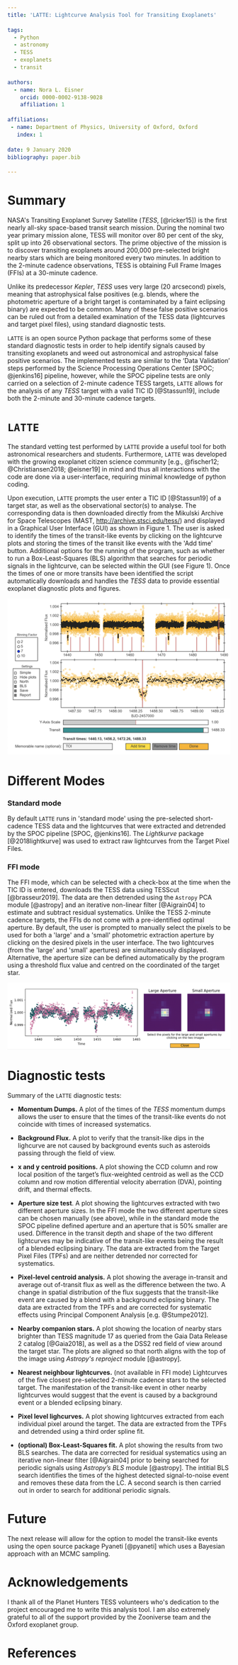 ```yaml
---
title: 'LATTE: Lightcurve Analysis Tool for Transiting Exoplanets'

tags:
  - Python
  - astronomy
  - TESS
  - exoplanets
  - transit

authors:
  - name: Nora L. Eisner
    orcid: 0000-0002-9138-9028
    affiliation: 1

affiliations:
 - name: Department of Physics, University of Oxford, Oxford
   index: 1

date: 9 January 2020
bibliography: paper.bib

---
```


# Summary

NASA's Transiting Exoplanet Survey Satellite (*TESS*, [@ricker15]) is the first nearly all-sky space-based transit search mission. During the nominal two year primary mission alone, TESS will monitor over 80 per cent of the sky, split up into 26 observational sectors. The prime objective of the mission is to discover transiting exoplanets around 200,000 pre-selected bright nearby stars which are being monitored every two minutes. In addition to the 2-minute cadence observations, TESS is obtaining Full Frame Images (FFIs) at a 30-minute cadence.

Unlike its predecessor *Kepler*, *TESS* uses very large (20 arcsecond) pixels, meaning that astrophysical false positives (e.g. blends, where the photometric aperture of a bright target is contaminated by a faint eclipsing binary) are expected to be common. Many of these false positive scenarios can be ruled out from a detailed examination of the TESS data (lightcurves and target pixel files), using standard diagnostic tests. 

``LATTE`` is an open source Python package that performs some of these standard diagnostic tests in order to help identify signals caused by transiting exoplanets and weed out astronomical and astrophysical false positive scenarios. The implemented tests are similar to the ‘Data Validation’ steps performed by the Science Processing Operations Center [SPOC; @jenkins16] pipeline, however, while the SPOC pipeline tests are only carried on a selection of 2-minute cadence TESS targets, ``LATTE`` allows for the analysis of any *TESS* target with a valid TIC ID [@Stassun19], include both the 2-minute and 30-minute cadence targets.

# ``LATTE`` 

The standard vetting test performed by ``LATTE`` provide a useful tool for both astronomical researchers and students. Furthermore, ``LATTE`` was developed with the growing exoplanet citizen science community [e.g., @fischer12; @Christiansen2018; @eisner19] in mind and thus all interactions with the code are done via a user-interface, requiring minimal knowledge of python coding.

Upon execution, ``LATTE`` prompts the user enter a TIC ID [@Stassun19] of a target star, as well as the observational sector(s) to analyse. The corresponding data is then downloaded directly from the Mikulski Archive for Space Telescopes (MAST, http://archive.stsci.edu/tess/) and displayed in a Graphical User Interface (GUI) as shown in Figure 1. The user is asked to identify the times of the transit-like events by clicking on the lightcurve plots and storing the times of the transit like events with the 'Add time' button. Additional options for the running of the program, such as whether to run a Box-Least-Squares (BLS) algorithm that searches for periodic signals in the lightcurve, can be selected within the GUI (see Figure 1). Once the times of one or more transits have been identified the script automatically downloads and handles the *TESS* data to provide essential exoplanet diagnostic plots and figures.

![User-interface displaying the whole lightcurve (top pannel) and a zoom-in of the lightcurve at around the time of the vertical red line (bottom pannel). The position (time) of this line can be altered by clicking on either of the two lightcurve plots in order to identify the mid-time of the transit-like events. Times are stored and removed with the 'Add time' and 'Remove time' buttons respectively. Further program options are shown to the left of the plots.](Fig1.png)


# Different Modes

### Standard mode 

By default ``LATTE`` runs in 'standard mode' using the pre-selected short-cadence TESS data and the lightcurves that were extracted and detrended by the SPOC pipeline [SPOC, @jenkins16]. The *Lightkurve* package [@2018lightkurve] was used to extract raw lightcurves from the Target Pixel Files.

### FFI mode

The FFI mode, which can be selected with a check-box at the time when the TIC ID is entered, downloads the TESS data using TESScut [@brasseur2019]. The data are then detrended using the ``Astropy`` PCA module [@astropy] and an iterative non-linear filter [@Aigrain04] to estimate and subtract residual systematics. Unlike the TESS 2-minute cadence targets, the FFIs do not come with a pre-identified optimal aperture. By default, the user is prompted to manually select the pixels to be used for both a 'large' and a 'small' photometric extraction aperture by clicking on the desired pixels in the user interface. The two lightcurves (from the 'large' and 'small' apertures) are simultaneously displayed. Alternative, the aperture size can be defined automatically by the program using a threshold flux value and centred on the coordinated of the target star.

![The FFI interface which allows the user to manually select the pixels for two seperate apertures (left) which are used to extract two different lightcurves (right).](Fig2.png)

#  Diagnostic tests

Summary of the ``LATTE`` diagnostic tests:

- **Momentum Dumps.** A plot of the times of the *TESS* momentum dumps allows the user to ensure that the times of the transit-like events do not coincide with times of increased systematics.

- **Background Flux.** A plot to verify that the transit-like dips in the lighcurve are not caused by background events such as asteroids passing through the field of view.

- **x and y centroid positions.**  A plot showing the CCD column and row local position of the target’s flux-weighted centroid as well as the CCD column and row motion differential velocity aberration (DVA), pointing drift, and thermal effects. 

- **Aperture size test**. A plot showing the lightcurves extracted with two different aperture sizes. In the FFI mode the two different aperture sizes can be chosen manually (see above), while in the standard mode the SPOC pipeline defined aperture and an aperture that is 50% smaller are used. Difference in the transit depth and shape of the two different lightcurves may be indicative of the transit-like events being the result of a blended eclipsing binary. The data are extracted from the Target Pixel Files (TPFs) and are neither detrended nor corrected for systematics.

- **Pixel-level centroid analysis.** A plot showing the average in-transit and average out of-transit flux as well as the difference between the two. A change in spatial distribution of the flux suggests that the transit-like event are caused by a blend with a background eclipsing binary. The data are extracted from the TPFs and are corrected for systematic effects using Principal Component Analysis [e.g. @Stumpe2012]. 

- **Nearby companion stars.** A plot showing the location of nearby stars brighter than TESS magnitude 17 as queried from the Gaia Data Release 2 catalog [@Gaia2018], as well as a the DSS2 red field of view around the target star. The plots are aligned  so that north aligns with the top of the image using *Astropy's reproject* module [@astropy].

- **Nearest neighbour lightcurves.** (not available in FFI mode) Lightcurves of the five closest pre-selected 2-minute cadence stars to the selected target. The manifestation of the transit-like event in other nearby lightcurves would suggest that the event is caused by a background event or a blended eclipsing binary.

- **Pixel level lighcurves.** A plot showing lightcurves extracted from each individual pixel around the target. The data are extracted from the TPFs and detrended using a third order spline fit.

- **(optional) Box-Least-Squares fit.** A plot showing the results from two BLS searches. The data are corrected for residual systematics using an iterative non-linear filter [@Aigrain04] prior to being searched for periodic signals using *Astropy’s BLS* module [@astropy]. The intitial BLS search identifies the times of the highest detected signal-to-noise event and removes these data from the LC. A second search is then carried out in order to search for additional periodic signals.


# Future 

The next release will allow for the option to model the transit-like events using the open source package Pyaneti [@pyaneti] which uses a Bayesian approach with an MCMC sampling.


# Acknowledgements

I thank all of the Planet Hunters TESS volunteers who's dedication to the project encouraged me to write this analysis tool. I am also extremely grateful to all of the support provided by the Zooniverse team and the Oxford exoplanet group.

# References


